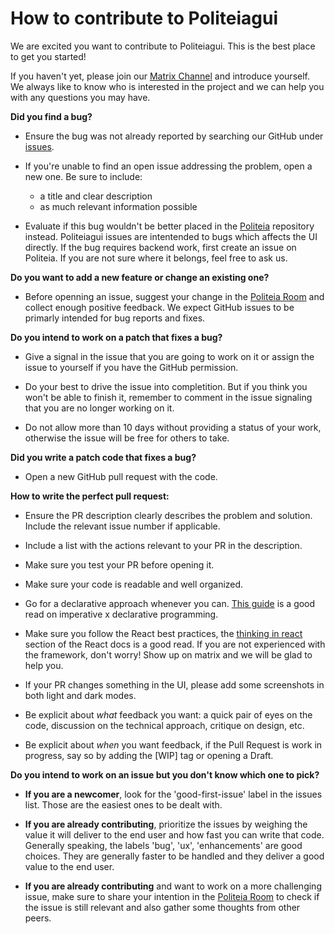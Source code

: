 # How to contribute to Politeiagui

We are excited you want to contribute to Politeiagui. This is the best place to get you started!

If you haven't yet, please join our [Matrix Channel](https://app.element.io/#/room/#politeia:decred.org) and
introduce yourself. We always like to know who is interested in the project and we can help you with any questions you may have.

**Did you find a bug?**

- Ensure the bug was not already reported by searching our GitHub under [issues](https://github.com/decred/politeiagui/issues).

- If you're unable to find an open issue addressing the problem, open a new one. Be sure to include:

  - a title and clear description
  - as much relevant information possible

- Evaluate if this bug wouldn't be better placed in the [Politeia](https://github.com/decred/politeia) repository instead. Politeiagui issues are intentended to bugs which affects the UI directly. If the bug requires backend work, first create an issue on Politeia. If you are not sure where it belongs, feel free to ask us.

**Do you want to add a new feature or change an existing one?**

- Before openning an issue, suggest your change in the [Politeia Room](https://app.element.io/#/room/#politeia:decred.org) and collect enough positive feedback. We expect GitHub issues to be primarly intended for bug reports and fixes.

**Do you intend to work on a patch that fixes a bug?**

- Give a signal in the issue that you are going to work on it or assign the issue to yourself if you have the GitHub permission.

- Do your best to drive the issue into completition. But if you think you won't be able to finish it, remember to comment in the issue signaling that you are no longer working on it.

- Do not allow more than 10 days without providing a status of your work, otherwise the issue will be free for others to take.

**Did you write a patch code that fixes a bug?**

- Open a new GitHub pull request with the code.

**How to write the perfect pull request:**

- Ensure the PR description clearly describes the problem and solution. Include the relevant issue number if applicable.

- Include a list with the actions relevant to your PR in the description.

- Make sure you test your PR before opening it.

- Make sure your code is readable and well organized.

- Go for a declarative approach whenever you can. [This guide](https://www.redotheweb.com/2015/09/18/declarative-imperative-js.html) is a good read on imperative x declarative programming.

- Make sure you follow the React best practices, the [thinking in react](https://reactjs.org/docs/thinking-in-react.html) section of the React docs is a good read. If you are not experienced with the framework, don't worry! Show up on matrix and we will be glad to help you.

- If your PR changes something in the UI, please add some screenshots in both light and dark modes.

- Be explicit about _what_ feedback you want: a quick pair of eyes on the code, discussion on the technical approach, critique on design, etc.

- Be explicit about _when_ you want feedback, if the Pull Request is work in progress, say so by adding the [WIP] tag or opening a Draft.

**Do you intend to work on an issue but you don't know which one to pick?**

- **If you are a newcomer**, look for the 'good-first-issue' label in the issues list. Those are the easiest ones to be dealt with.

- **If you are already contributing**, prioritize the issues by weighing the value it will deliver to the end user and how fast you can write that code. Generally speaking, the labels 'bug', 'ux', 'enhancements' are good choices. They are generally faster to be handled and they deliver a good value to the end user.

- **If you are already contributing** and want to work on a more challenging issue, make sure to share your intention in the [Politeia Room](https://app.element.io/#/room/#politeia:decred.org) to check if the issue is still relevant and also gather some thoughts from other peers.
